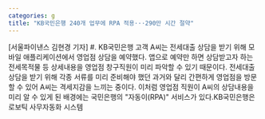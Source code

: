 ```yaml
---
categories: g
title: "KB국민은행 240개 업무에 RPA 적용···290만 시간 절약"
---
```

[서울파이낸스 김현경 기자] #. KB국민은행 고객 A씨는 전세대출 상담을 받기 위해 모바일 애플리케이션에서 영업점 상담을 예약했다. 앱으로 예약만 하면 상담받고자 하는 전세목적물 등 상세내용을 영업점 창구직원이 미리 파악할 수 있기 때문이다. 전세대출 상담을 받기 위해 각종 서류를 미리 준비해야 했던 과거와 달리 간편하게 영업점을 방문할 수 있어 A씨는 격세지감을 느끼는 중이다. 이처럼 영업점 직원이 A씨의 상담내용을 미리 알 수 있게 된 배경에는 국민은행의 "자동이(RPA)" 서비스가 있다.KB국민은행은 로보틱 사무자동화 시스템